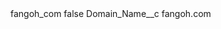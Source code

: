 <?xml version="1.0" encoding="UTF-8"?>
<CustomMetadata xmlns="http://soap.sforce.com/2006/04/metadata" xmlns:xsi="http://www.w3.org/2001/XMLSchema-instance" xmlns:xsd="http://www.w3.org/2001/XMLSchema">
    <label>fangoh_com</label>
    <protected>false</protected>
    <values>
        <field>Domain_Name__c</field>
        <value xsi:type="xsd:string">fangoh.com</value>
    </values>
</CustomMetadata>
